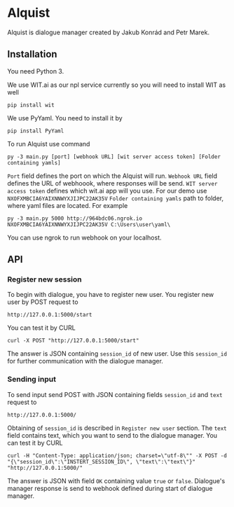 Alquist
=======
Alquist is dialogue manager created by Jakub Konrád and Petr Marek.

## Installation
You need Python 3. 

We use WIT.ai as our npl service currently so you will need to install WIT as well

	pip install wit
	
We use PyYaml. You need to install it by

    pip install PyYaml

To run Alquist use command

	py -3 main.py [port] [webhook URL] [wit server access token] [Folder containing yamls]
``Port`` field defines the port on which the Alquist will run.
``Webhook URL`` field defines the URL of webhoook, where responses will be send.
``WIT server access token`` defines which wit.ai app will you use. For our demo use ``NXOFXMBCIA6YAIXNNWYXJIJPC22AK35V``
``Folder containing yamls`` path to folder, where yaml files are located.
For example

	py -3 main.py 5000 http://964bdc06.ngrok.io NXOFXMBCIA6YAIXNNWYXJIJPC22AK35V C:\Users\user\yaml\
You can use ngrok to run webhook on your localhost.

## API
### Register new session
To begin with dialogue, you have to register new user. You register new user by POST request to 

	http://127.0.0.1:5000/start
You can test it by CURL

	curl -X POST "http://127.0.0.1:5000/start"
The answer is JSON containing ``session_id`` of new user. Use this ``session_id`` for further communication with the dialogue manager.

### Sending input
To send input send POST with JSON containing fields ``session_id`` and ``text`` request to

	http://127.0.0.1:5000/
Obtaining of ``session_id`` is described in ``Register new user`` section. The ``text`` field contains text, which you want to send to the dialogue manager.
You can test it by CURL

    curl -H "Content-Type: application/json; charset=\"utf-8\"" -X POST -d "{\"session_id\":\"INSTERT_SESSION_ID\", \"text\":\"text\"}" "http://127.0.0.1:5000/"
The answer is JSON with field ``OK`` containing value ``true`` or ``false``. Dialogue's manager response is send to webhook defined during start of dialogue manager.
